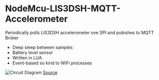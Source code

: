 # NodeMcu-LIS3DSH-MQTT-Accelerometer

Periodically polls LIS3DSH accelerometer ove SPI and pubishes to MQTT Broker

* Deep sleep between samples
* Battery level sensor
* Written in LUA
* Event-based so kind to WiFi processes

![Circuit Diagram](https://api.circuit-diagram.org/document/store/render/bc4837dfeb004d6ab27e804357bb4d59.svg?h=beae84)
[Source](https://www.circuit-diagram.org/circuits/bc4837dfeb004d6ab27e804357bb4d59)
